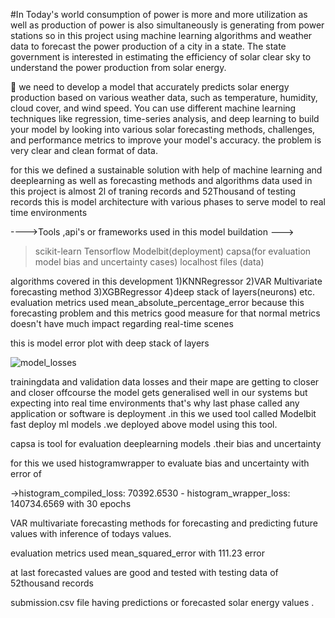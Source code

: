 #In Today's world consumption of power is more and more utilization as well as production of power is also simultaneously is generating from power stations so in this project  using machine learning algorithms and weather data to forecast the power production of a city in a state. The state government is interested in estimating the efficiency of solar clear sky to understand the power production from solar energy.

🧐 we need to develop a model that accurately predicts solar energy production based on various weather data, such as temperature, humidity, cloud cover, and wind speed. You can use different machine learning techniques like regression, time-series analysis, and deep learning to build your model
 by looking into various solar forecasting methods, challenges, and performance metrics to improve your model's accuracy.
 the problem is very clear and clean format of data.
 
 for this we defined a sustainable solution with help of machine learning and deeplearning as well as forecasting methods and algorithms
 data used in this project is almost 2l of traning records  and 52Thousand of testing records
 this is model architecture with various phases to serve model to real time environments
 
 
 ---->Tools ,api's or frameworks used in this model buildation --->
 >scikit-learn
 >Tensorflow
 >Modelbit(deployment)
 >capsa(for evaluation model bias and uncertainty cases)
 >localhost files (data)
 
 algorithms covered in this development 1)KNNRegressor 2)VAR Multivariate forecasting method 3)XGBRegressor 4)deep stack of layers(neurons) etc.
 evaluation metrics used mean_absolute_percentage_error because this forecasting problem and this metrics good measure for that normal metrics doesn't have much impact regarding real-time scenes
 
 this is model error plot with deep stack of layers
 
 ![model_losses](https://user-images.githubusercontent.com/99581144/236624917-6ff2b15c-0981-41fa-906c-bdb00402cc7f.png)

 
 trainingdata and validation data losses and their mape are getting to closer and closer offcourse the model gets generalised well in our systems but expecting into real time environments that's why last phase called any application or software is deployment .in this we used tool called Modelbit fast deploy ml models .we deployed above model using this tool.
 
 capsa is tool for evaluation deeplearning models .their bias and uncertainty
 
 for this we used histogramwrapper to evaluate bias and uncertainty with error of 
 
 ->histogram_compiled_loss: 70392.6530 - histogram_wrapper_loss: 140734.6569 with 30 epochs
 
 VAR multivariate forecasting methods for forecasting and predicting future values with inference of todays values.
 
 evaluation metrics used mean_squared_error with 111.23 error
 
 at last forecasted values are good and tested with testing data of 52thousand records
 
 submission.csv file having predictions or forecasted solar energy values
.
 
